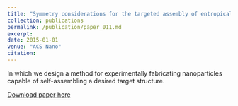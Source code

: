 ```yaml
---
title: "Symmetry considerations for the targeted assembly of entropically stabilized colloidal crystals via Voronoi particles"
collection: publications
permalink: /publication/paper_011.md
excerpt:
date: 2015-01-01
venue: "ACS Nano"
citation:
---
```

In which we design a method for experimentally fabricating nanoparticles
capable of self-assembling a desired target structure.

[Download paper here](http://pfdamasceno.github.io/files/2015_Schultz.pdf)
